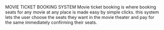 MOVIE TICKET BOOKING SYSTEM
Movie ticket booking is where booking seats for any movie at any place is made easy by simple clicks. this system lets the user choose the seats they want in the movie theater and pay for the same immediately confirming their seats.
